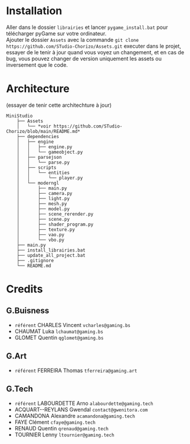 # Installation
Aller dans le dossier `librairies` et lancer `pygame_install.bat` pour télécharger pyGame sur votre ordinateur.  
Ajouter le dossier `Assets` avec la commande `git clone https://github.com/STudio-Chorizo/Assets.git` executer dans le projet, essayer de le tenir à jour quand vous voyez un changement, et en cas de bug, vous pouvez changer de version uniquement les assets ou inversement que le code.  

# Architecture
(essayer de tenir cette architechture à jour)
```
MiniStudio
    ├── Assets
    │   └── *voir https://github.com/STudio-Chorizo/blob/main/README.md*
    ├── dependencies
    │   ├── engine
    │   │   ├── engine.py
    │   │   └── gameobject.py
    │   ├── parsejson
    │   │   └── parse.py
    │   ├── scripts
    │   │   └── entities
    │   │       └── player.py
    │   └── moderngl
    │       ├── main.py
    │       ├── camera.py
    │       ├── light.py
    │       ├── mesh.py
    │       ├── model.py
    │       ├── scene_rerender.py
    │       ├── scene.py
    │       ├── shader_program.py
    │       ├── texture.py
    │       ├── vao.py
    │       └── vbo.py
    ├── main.py
    ├── install_librairies.bat
    ├── update_all_project.bat
    ├── .gitignore
    └── README.md
```

# Credits
## G.Buisness
- `référent` CHARLES Vincent `vcharles@gaming.bs`
- CHAUMAT Luka `lchaumat@gaming.bs`
- GLOMET Quentin `qglomet@gaming.bs`
## G.Art
- `référent` FERREIRA Thomas `tferreira@gaming.art`
## G.Tech
- `référent` LABOURDETTE Arno `alabourdette@gaming.tech`
- ACQUART--REYLANS Gwendal `contact@gwenitora.com`
- CAMANDONA Alexandre `acamandona@gaming.tech`
- FAYE Clément `cfaye@gaming.tech`
- RENAUD Quentin `qrenaud@gaming.tech`
- TOURNIER Lenny `ltournier@gaming.tech`